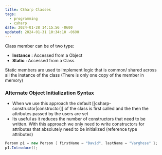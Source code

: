 ```yaml
---
title: CSharp Classes
tags:
  - programming
  - csharp
date: 2024-01-28 14:15:56 -0600
updated: 2024-01-31 10:34:10 -0600
---
```


Class member can be of two type:  
* **Instance** : Accessed from a Object
* **Static** : Accessed from a Class

Static members are used to implement logic that is common/ shared across all the instance of the class (There is only one copy of the member in memory)

### Alternate Object Initialization Syntax

* When we use this approach the default [[csharp-constructor|constructor]] of the class is first called and the then the attributes passed by the users are set
* Its useful as it reduces the number of constructors that need to be written. With this approach we only need to write constructors for attributes that absolutely need to be initialized (reference type attributes)

````csharp
Person p1 = new Person { firstName = "David", lastName = "Varghese" };
p1.Introduce();
````
